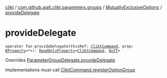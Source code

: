 [clikt](../../index.md) / [com.github.ajalt.clikt.parameters.groups](../index.md) / [MutuallyExclusiveOptions](index.md) / [provideDelegate](./provide-delegate.md)

# provideDelegate

`operator fun provideDelegate(thisRef: `[`CliktCommand`](../../com.github.ajalt.clikt.core/-clikt-command/index.md)`, prop: `[`KProperty`](https://kotlinlang.org/api/latest/jvm/stdlib/kotlin.reflect/-k-property/index.html)`<*>): `[`ReadOnlyProperty`](https://kotlinlang.org/api/latest/jvm/stdlib/kotlin.properties/-read-only-property/index.html)`<`[`CliktCommand`](../../com.github.ajalt.clikt.core/-clikt-command/index.md)`, `[`OutT`](index.md#OutT)`>`

Overrides [ParameterGroupDelegate.provideDelegate](../-parameter-group-delegate/provide-delegate.md)

Implementations must call [CliktCommand.registerOptionGroup](../../com.github.ajalt.clikt.core/-clikt-command/register-option-group.md)

